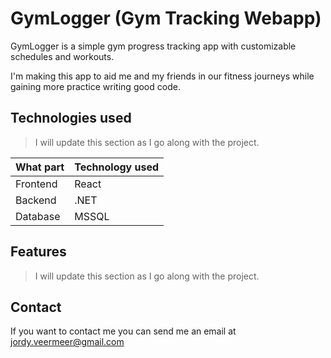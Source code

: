 # GymLogger (Gym Tracking Webapp)

GymLogger is a simple gym progress tracking app with customizable schedules and workouts. 

I'm making this app to aid me and my friends in our fitness journeys while gaining more practice writing good code. 

## Technologies used

> I will update this section as I go along with the project.

| What part | Technology used |
| --- | ---|
| Frontend | React |
| Backend | .NET |
| Database | MSSQL |

## Features

> I will update this section as I go along with the project.

## Contact

If you want to contact me you can send me an email at <jordy.veermeer@gmail.com>